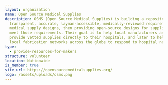 ```yaml
---
layout: organization
name: Open Source Medical Supplies
description: OSMS (Open Source Medical Supplies) is building a repository of
  transparent, accurate, layman-accessible, medically-reviewed requirements for
  medical supply designs, then providing open-source designs for supplies that
  meet those requirements. Their goal is to help local manufacturers and makers
  provide vetted supplies directly to their hospitals, and later to help create
  local fabrication networks across the globe to respond to hospital needs.
type:
  - provide-resources-for-makers
structure: volunteer
location: Nationwide
is_member: true
site_url: https://opensourcemedicalsupplies.org/
logo: /assets/uploads/osms.png
---
```

